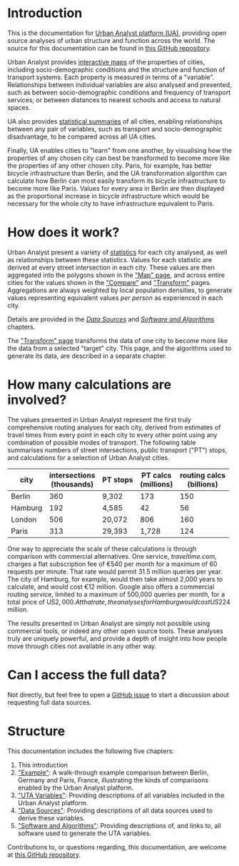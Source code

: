 # Introduction

This is the documentation for [Urban Analyst platform
(UA)](https://urbananalyst.city), providing open source analyses of urban
structure and function across the world. The source for this documentation can
be found in [this GitHub repository](https://githu.com/UrbanAnalyst/docs).

Urban Analyst provides [interactive maps](https://urbananalyst.city/maps) of
the properties of cities, including socio-demographic conditions and the
structure and function of transport systems. Each property is measured in terms
of a "variable". Relationships between individual variables are also analysed
and presented, such as between socio-demographic conditions and frequency of
transport services, or between distances to nearest schools and access to
natural spaces.

UA also provides [statistical summaries](https://urbananalyst.city/stats) of
all cities, enabling relationships between any pair of variables, such as
transport and socio-demographic disadvantage, to be compared across all UA
cities.

Finally, UA enables cities to "learn" from one another, by visualising how the
properties of any chosen city can best be transformed to become more like the
properties of any other chosen city. Paris, for example, has better bicycle
infrastructure than Berlin, and the UA transformation algorithm can calculate
how Berlin can most easily transform its bicycle infrastructure to become more
like Paris. Values for every area in Berlin are then displayed as the
proportional increase in bicycle infrastructure which would be necessary for
the whole city to have infrastructure equivalent to Paris.

# How does it work?

Urban Analyst present a variety of [statistics](./variables.md) for each city
analysed, as well as relationships between these statistics. Values for each
statistic are derived at every street intersection in each city. These values
are then aggregated into the polygons shown in the ["Map"
page](https://urbananalyst.city/maps), and across entire cities for the values
shown in the ["Compare"](https://urbananalyst.city/compare) and
["Transform"](https://urbananalyst.city/transform) pages. Aggregations are
always weighted by local population densities, to generate values representing
equivalent values *per person* as experienced in each city.

Details are provided in the [*Data Sources*](./data.md) and [*Software and
Algorithms*](./software.md) chapters.

The ["Transform" page](https://urbananalyst.city/transform) transforms the data
of one city to become more like the data from a selected "target" city. This
page, and the algorithms used to generate its data, are described in a separate
chapter.

# How many calculations are involved?

The values presented in Urban Analyst represent the first truly comprehensive
routing analyses for each city, derived from estimates of travel times from
every point in each city to every other point using any combination of possible
modes of transport. The following table summarises numbers of street
intersections, public transport ("PT") stops, and calculations for a selection
of Urban Analyst cities.

 city    | intersections<br>(thousands) | PT stops | PT calcs<br>(millions) | routing calcs<br>(billions)
-------- | ------------- | -------- | -------- | -----------
Berlin   |      360      |   9,302  |      173 |  150
Hamburg  |      192      |   4,585  |       42 |   56
London   |      506      |  20,072  |      806 |  160
Paris    |      313      |  29,393  |    1,728 |  124

One way to appreciate the scale of these calculations is through comparison
with commercial alternatives. One service, *traveltime.com*, charges a flat
subscription fee of €540 per month for a maximum of 60 requests per minute.
That rate would permit 31.5 million queries per year. The city of Hamburg, for
example, would then take almost 2,000 years to calculate, and would cost
€12 million. Google also offers a commercial routing service, limited to a
maximum of 500,000 queries per month, for a total price of US$2,000. At that
rate, the analyses for Hamburg would cost US$224 million.

The results presented in Urban Analyst are simply not possible using commercial
tools, or indeed any other open source tools. These analyses truly are uniquely
powerful, and provide a depth of insight into how people move through cities
not available in any other way.


# Can I access the full data?

Not directly, but feel free to open a [GitHub
issue](https://github.com/mpadge/UrbanAnalyst/issues) to start a discussion
about requesting full data sources.

# Structure

This documentation includes the following five chapters:

1. This introduction
2. ["Example"](./example.md): A walk-through example comparison between Berlin, Germany and Paris, France, illustrating the kinds of comparisons enabled by the Urban Analyst platform.
3. ["UTA Variables"](./variables.md): Providing descriptions of all variables included in the Urban Analyst platform.
4. ["Data Sources"](./data.md): Providing descriptions of all data sources used to derive these variables.
5. ["Software and Algorithms"](./software.md): Providing descriptions of, and links to, all software used to generate the UTA variables.

Contributions to, or questions regarding, this documentation, are welcome at
[this GitHub repository](https://githu.com/UrbanAnalyst/docs).
